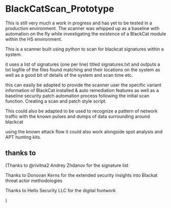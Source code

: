 # BlackCatScan_Prototype

This is still very much a work in progress and has yet to be tested in a production environment. 
The scanner was whipped up as a baseline with automation on the fly while
investigating the existence of a BlackCat module within the HS environment.

This is a scanner built using python to scan for blackcat signatures within a system.

it uses a list of signatures (one per line) titled signatures.txt and outputs a txt logfile of the files found matching and their locations on the 
system as well as a good bit of details of the system and scan time etc.

this can easily be adapted to provide the scanner user the specific variant information of BlackCat installed & 
auto remediation features as well as a baseline security patch automation process following the 
initial scan function. Creating a scan and patch style script.

This could also be adapted to be used to recognize a pattern of network traffic with the known pulses and dumps of data surrounding around blackcat

using the known attack flow it could also work alongside spot analysis and APT hunting kits. 


## thanks to 

(Thanks to @rivitna2 Andrey Zhdanov for the signature list
 
Thanks to Donovan Kerns for the extended security insights into Blackat threat actor methodologies

 Thanks to Hello Security LLC for the digital footwork

) 
